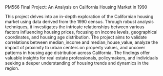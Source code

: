 PM566 Final Project: An Analysis on California Housing Market in 1990

This project delves into an in-depth exploration of the Californian housing market using data derived from the 1990 census. Through robust analysis techniques, it investigates the intricate relationships between various factors influencing housing prices, focusing on income levels, geographical coordinates, and housing age distribution. The project aims to validate correlations between median_income and median_house_value, analyze the impact of proximity to urban centers on property values, and uncover patterns in housing age distribution across California. The findings offer valuable insights for real estate professionals, policymakers, and individuals seeking a deeper understanding of housing trends and dynamics in the region.
